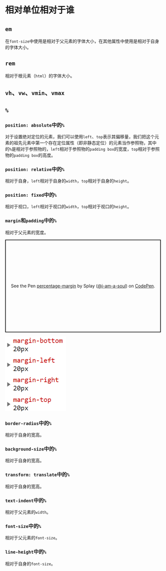 # 相对单位相对于谁

## `em`

在`font-size`中使用是相对于父元素的字体大小，在其他属性中使用是相对于自身的字体大小。

## `rem`

相对于根元素（`html`）的字体大小。

## `vh`、`vw`、`vmin`、`vmax`

## `%`

### `position: absolute`中的`%`

对于设置绝对定位的元素，我们可以使用`left`、`top`表示其偏移量，我们把这个元素的祖先元素中第一个存在定位属性（即非静态定位）的元素当作参照物，其中的`%`是相对于参照物的，`left`相对于参照物的`padding box`的宽度，`top`相对于参照物的`padding box`的高度。

### `position: relative`中的`%`

相对于自身，`left`相对于自身的`width`，`top`相对于自身的`height`。

### `position: fixed`中的`%`

相对于视口，`left`相对于视口的`width`，`top`相对于视口的`height`。

### `margin`和`padding`中的`%`

相对于父元素的宽度。

<p class="codepen" data-height="300" data-theme-id="light" data-default-tab="css,result" data-slug-hash="oNWWGKK" data-user="i-am-a-soul" style="height: 300px; box-sizing: border-box; display: flex; align-items: center; justify-content: center; border: 2px solid; margin: 1em 0; padding: 1em;">
  <span>See the Pen <a href="https://codepen.io/i-am-a-soul/pen/oNWWGKK">
  percentage-margin</a> by Splay (<a href="https://codepen.io/i-am-a-soul">@i-am-a-soul</a>)
  on <a href="https://codepen.io">CodePen</a>.</span>
</p>
<component :is="'script'" async src="https://cpwebassets.codepen.io/assets/embed/ei.js"></component>

![](/img/0015.png)

### `border-radius`中的`%`

相对于自身的宽高。

### `background-size`中的`%`

相对于自身的宽高。

### `transform: translate`中的`%`

相对于自身的宽高。

### `text-indent`中的`%`

相对于父元素的`width`。

### `font-size`中的`%`

相对于父元素的`font-size`。

### `line-height`中的`%`

相对于自身的`font-size`。


